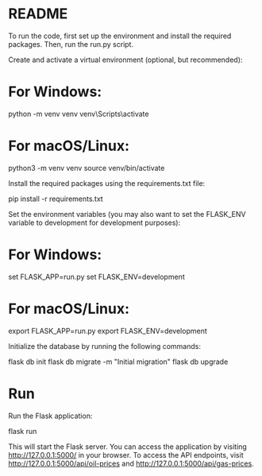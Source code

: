 # README
To run the code, first set up the environment and install the required packages. Then, run the run.py script.

Create and activate a virtual environment (optional, but recommended):
# For Windows:

python -m venv venv
venv\Scripts\activate
# For macOS/Linux:

python3 -m venv venv
source venv/bin/activate

Install the required packages using the requirements.txt file:

pip install -r requirements.txt

Set the environment variables (you may also want to set the FLASK_ENV variable to development for development purposes):
# For Windows:

set FLASK_APP=run.py
set FLASK_ENV=development

# For macOS/Linux:

export FLASK_APP=run.py
export FLASK_ENV=development

Initialize the database by running the following commands:

flask db init
flask db migrate -m "Initial migration"
flask db upgrade

# Run
Run the Flask application:

flask run

This will start the Flask server. You can access the application by visiting http://127.0.0.1:5000/ in your browser. To access the API endpoints, visit http://127.0.0.1:5000/api/oil-prices and http://127.0.0.1:5000/api/gas-prices.

